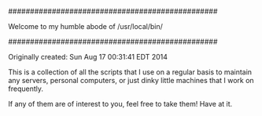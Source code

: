 ################################################

Welcome to my humble abode of /usr/local/bin/

################################################

Originally created:
Sun Aug 17 00:31:41 EDT 2014

This is a collection of all the scripts that I 
use on a regular basis to maintain any servers,
personal computers, or just dinky little
machines that I work on frequently.

If any of them are of interest to you, feel
free to take them! Have at it.
